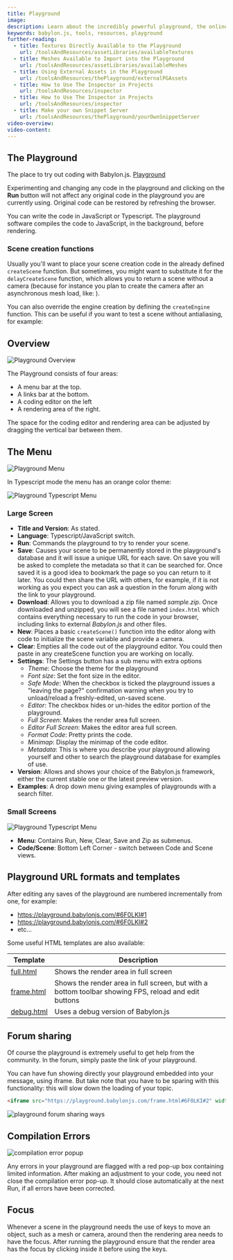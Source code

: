 ```yaml
---
title: Playground
image:
description: Learn about the incredibly powerful playground, the online Babylon.js IDE.
keywords: babylon.js, tools, resources, playground
further-reading:
  - title: Textures Directly Available to the Playground
    url: /toolsAndResources/assetLibraries/availableTextures
  - title: Meshes Available to Import into the Playground
    url: /toolsAndResources/assetLibraries/availableMeshes
  - title: Using External Assets in the Playground
    url: /toolsAndResources/thePlayground/externalPGAssets
  - title: How to Use The Inspector in Projects
    url: /toolsAndResources/inspector
  - title: How to Use The Inspector in Projects
    url: /toolsAndResources/inspector
  - title: Make your own Snippet Server
    url: /toolsAndResources/thePlayground/yourOwnSnippetServer
video-overview:
video-content:
---
```


## The Playground

The place to try out coding with Babylon.js. [Playground](https://playground.babylonjs.com/)

Experimenting and changing any code in the playground and clicking on the **Run** button will not affect any original code in the playground you are currently using.
Original code can be restored by refreshing the browser.

You can write the code in JavaScript or Typescript. The playground software compiles the code to JavaScript, in the background, before rendering.

### Scene creation functions

Usually you'll want to place your scene creation code in the already defined `createScene` function. But sometimes, you might want to substitute it for the `delayCreateScene` function, which allows you to return a scene without a camera (because for instance you plan to create the camera after an asynchronous mesh load, like: <Playground id="TVHK90#113" title="delayCreateScene example" description="An example of a Playground scene defined using the delayCreateScene function" image="/img/playgroundsAndNMEs/delayCreateSceneExample.png"/>).

You can also override the engine creation by defining the `createEngine` function. This can be useful if you want to test a scene without antialiasing, for example: <Playground id="#NCWBUU#1" title="createEngine example" description="How to use createEngine on the playground to customize engine creation" image="/img/playgroundsAndNMEs/createEnginePG.png"/>

## Overview

![Playground Overview](/img/how_to/Introduction/playground.jpg)

The Playground consists of four areas:

- A menu bar at the top.
- A links bar at the bottom.
- A coding editor on the left
- A rendering area of the right.

The space for the coding editor and rendering area can be adjusted by dragging the vertical bar between them.

## The Menu

![Playground Menu](/img/how_to/Introduction/pgmenu.jpg)

In Typescript mode the menu has an orange color theme:

![Playground Typescript Menu](/img/how_to/Introduction/pgmenu_ts.jpg)

### Large Screen

- **Title and Version**: As stated.
- **Language**: Typescript/JavaScript switch.
- **Run**: Commands the playground to try to render your scene.
- **Save**: Causes your scene to be permanently stored in the playground's database and it will issue a unique URL for each save. On save you will be asked to complete the metadata so that it can be searched for. Once saved it is a good idea to bookmark the page so you can return to it later. You could then share the URL with others, for example, if it is not working as you expect you can ask a question in the forum along with the link to your playground.
- **Download**: Allows you to download a zip file named _sample.zip_. Once downloaded and unzipped, you will see a file named `index.html`
  which contains everything necessary to run the code in your browser, including links to external _Babylon.js_ and other files.
- **New**: Places a basic `createScene()` function into the editor along with code to initialize the scene variable and provide a camera.
- **Clear**: Empties all the code out of the playground editor. You could then paste in any createScene function you are working on locally.
- **Settings**: The Settings button has a sub menu with extra options
  - _Theme_: Choose the theme for the playground
  - _Font size_: Set the font size in the editor.
  - _Safe Mode_: When the checkbox is ticked the playground issues a "leaving the page?" confirmation warning when you try to unload/reload a freshly-edited, un-saved scene.
  - _Editor_: The checkbox hides or un-hides the editor portion of the playground.
  - _Full Screen_: Makes the render area full screen.
  - _Editor Full Screen_: Makes the editor area full screen.
  - _Format Code_: Pretty prints the code.
  - _Minimap_: Display the minimap of the code editor.
  - _Metadata_: This is where you describe your playground allowing yourself and other to search the playground database for examples of use.
- **Version**: Allows and shows your choice of the Babylon.js framework, either the current stable one or the latest preview version.
- **Examples**: A drop down menu giving examples of playgrounds with a search filter.

### Small Screens

![Playground Typescript Menu](/img/how_to/Introduction/smallScreensPG.png)

- **Menu**: Contains Run, New, Clear, Save and Zip as submenus.
- **Code/Scene**: Bottom Left Corner - switch between Code and Scene views.

## Playground URL formats and templates

After editing any saves of the playground are numbered incrementally from one, for example:

- https://playground.babylonjs.com/#6F0LKI#1
- https://playground.babylonjs.com/#6F0LKI#2
- etc...

Some useful HTML templates are also available:

| Template                                                           | Description                                                                                          |
| ------------------------------------------------------------------ | ---------------------------------------------------------------------------------------------------- |
| [full.html](https://playground.babylonjs.com/full.html#6F0LKI#2)   | Shows the render area in full screen                                                                 |
| [frame.html](https://playground.babylonjs.com/frame.html#6F0LKI#2) | Shows the render area in full screen, but with a bottom toolbar showing FPS, reload and edit buttons |
| [debug.html](https://playground.babylonjs.com/debug.html#6F0LKI#2) | Uses a debug version of Babylon.js                                                                   |

## Forum sharing

Of course the playground is extremely useful to get help from the community. In the forum, simply paste the link of your playground.

You can have fun showing directly your playground embedded into your message, using iframe. But take note that you have to be sparing with this functionality: this will slow down the loading of your topic.

```html
<iframe src="https://playground.babylonjs.com/frame.html#6F0LKI#2" width="400px" height="250px"></iframe>
```

![playground forum sharing ways](/img/features/pgsupport/pg-forum-sharing-ways.jpg)

## Compilation Errors

![compilation error popup](/img/features/pgsupport/pg-compilation-error.jpg)

Any errors in your playground are flagged with a red pop-up box containing limited information. After making an adjustment to your code, you need not close the compilation error pop-up. It should close automatically at the next Run, if all errors have been corrected.

## Focus

Whenever a scene in the playground needs the use of keys to move an object, such as a mesh or camera, around then the rendering area needs to have the focus. After running the playground ensure that the render area has the focus by clicking inside it before using the keys.
